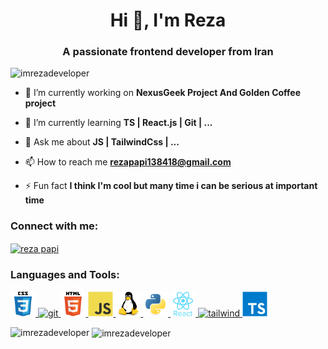 <h1 align="center">Hi 👋, I'm Reza</h1>
<h3 align="center">A passionate frontend developer from Iran</h3>

<p align="left"> <img src="https://komarev.com/ghpvc/?username=imrezadeveloper&label=Profile%20views&color=0e75b6&style=flat" alt="imrezadeveloper" /> </p>

- 🔭 I’m currently working on **NexusGeek Project And Golden Coffee project**

- 🌱 I’m currently learning **TS | React.js | Git | ...**

- 💬 Ask me about **JS | TailwindCss | ...**

- 📫 How to reach me **rezapapi138418@gmail.com**

- ⚡ Fun fact **I think I'm cool but many time i can be serious at important time**

<h3 align="left">Connect with me:</h3>
<p align="left">
<a href="https://linkedin.com/in/reza papi" target="blank"><img align="center" src="https://raw.githubusercontent.com/rahuldkjain/github-profile-readme-generator/master/src/images/icons/Social/linked-in-alt.svg" alt="reza papi" height="30" width="40" /></a>
</p>

<h3 align="left">Languages and Tools:</h3>
<p align="left"> <a href="https://www.w3schools.com/css/" target="_blank" rel="noreferrer"> <img src="https://raw.githubusercontent.com/devicons/devicon/master/icons/css3/css3-original-wordmark.svg" alt="css3" width="40" height="40"/> </a> <a href="https://git-scm.com/" target="_blank" rel="noreferrer"> <img src="https://www.vectorlogo.zone/logos/git-scm/git-scm-icon.svg" alt="git" width="40" height="40"/> </a> <a href="https://www.w3.org/html/" target="_blank" rel="noreferrer"> <img src="https://raw.githubusercontent.com/devicons/devicon/master/icons/html5/html5-original-wordmark.svg" alt="html5" width="40" height="40"/> </a> <a href="https://developer.mozilla.org/en-US/docs/Web/JavaScript" target="_blank" rel="noreferrer"> <img src="https://raw.githubusercontent.com/devicons/devicon/master/icons/javascript/javascript-original.svg" alt="javascript" width="40" height="40"/> </a> <a href="https://www.linux.org/" target="_blank" rel="noreferrer"> <img src="https://raw.githubusercontent.com/devicons/devicon/master/icons/linux/linux-original.svg" alt="linux" width="40" height="40"/> </a> <a href="https://www.python.org" target="_blank" rel="noreferrer"> <img src="https://raw.githubusercontent.com/devicons/devicon/master/icons/python/python-original.svg" alt="python" width="40" height="40"/> </a> <a href="https://reactjs.org/" target="_blank" rel="noreferrer"> <img src="https://raw.githubusercontent.com/devicons/devicon/master/icons/react/react-original-wordmark.svg" alt="react" width="40" height="40"/> </a> <a href="https://tailwindcss.com/" target="_blank" rel="noreferrer"> <img src="https://www.vectorlogo.zone/logos/tailwindcss/tailwindcss-icon.svg" alt="tailwind" width="40" height="40"/> </a> <a href="https://www.typescriptlang.org/" target="_blank" rel="noreferrer"> <img src="https://raw.githubusercontent.com/devicons/devicon/master/icons/typescript/typescript-original.svg" alt="typescript" width="40" height="40"/> </a> </p>

<p><img align="left" src="https://github-readme-stats.vercel.app/api/top-langs?username=imrezadeveloper&show_icons=true&locale=en&layout=compact" alt="imrezadeveloper" /></p>

<p>&nbsp;<img align="center" src="https://github-readme-stats.vercel.app/api?username=imrezadeveloper&show_icons=true&locale=en" alt="imrezadeveloper" /></p>

